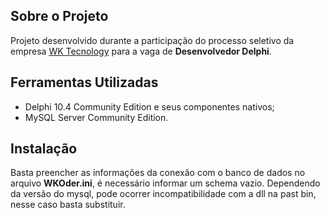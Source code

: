## Sobre o Projeto
Projeto desenvolvido durante a participação do processo seletivo da empresa [WK Tecnology](https://www.linkedin.com/company/wktechnology/) para a vaga de **Desenvolvedor Delphi**.

## Ferramentas Utilizadas
- Delphi 10.4 Community Edition e seus componentes nativos;
- MySQL Server Community Edition.

## Instalação
Basta preencher as informações da conexão com o banco de dados no arquivo **WKOder.ini**, é necessário informar um schema vazio.
Dependendo da versão do mysql, pode ocorrer incompatibilidade com a dll na past bin, nesse caso basta substituir.